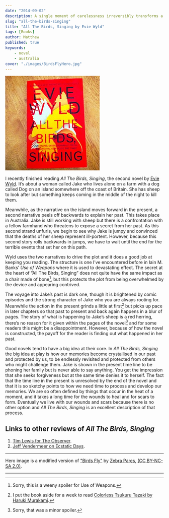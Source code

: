```yaml
---
date: "2014-09-02"
description: A single moment of carelessness irreversibly transforms a life in Evie Wyld's second novel All The Birds, Singing.
slug: "all-the-birds-singing" 
title: "All The Birds, Singing by Evie Wyld"
tags: [Books]
author: Matthew
published: true
keywords:
    - novel
    - australia
cover: "./images/BirdsFlyHero.jpg"
---
```


<div class="align-left book-cover"><img src="./images/all-the-birds-singing-cover.jpg"</div>

I recently finished reading _All The Birds, Singing_, the second novel by [Evie Wyld](http://www.eviewyld.com). It’s about a woman called Jake who lives alone on a farm with a dog called Dog on an island somewhere off the coast of Britain. She has sheep to look after but something keeps coming in the middle of the night to kill them.

Meanwhile, as the narrative on the island moves forward in the present, a second narrative peels off backwards to explain her past. This takes place in Australia. Jake is still working with sheep but there is a confrontation with a fellow farmhand who threatens to expose a secret from her past. As this second strand unfurls, we begin to see why Jake is jumpy and convinced that the deaths of her sheep represent ill-portent. However, because this second story rolls backwards in jumps, we have to wait until the end for the terrible events that set her on this path.

Wyld uses the two narratives to drive the plot and it does a good job at keeping you reading. The structure is one I’ve encountered before in Iain M. Banks’ _Use of Weapons_ where it is used to devastating effect. The secret at the heart of “All The Birds, Singing” does not quite have the same impact as a chair made of bone[^1], but this protects the plot from being overwhelmed by the device and appearing contrived.

The voyage into Jake’s past is dark one, though it is brightened by comic episodes and the strong character of Jake who you are always rooting for. Meanwhile the action in the present grinds a little at first[^2] but picks up pace in later chapters so that past to present and back again happens in a blur of pages. The story of what is happening to Jake’s sheep is a red herring, there’s no reason for it given within the pages of the novel[^3] and for some readers this might be a disappointment. However, because of how the novel is constructed, the payoff for the reader is finding out what happened in her past.

Good novels tend to have a big idea at their core. In _All The Birds, Singing_ the big idea at play is how our memories become crystallised in our past and protected by us, to be endlessly revisited and protected from others who might challenge them. Jake is shown in the present time line to be phoning her family but is never able to say anything. You get the impression that she seeks forgiveness but at the same time denies it to herself. The fact that the time line in the present is unresolved by the end of the novel and that it is so sketchy points to how we need time to process and develop our memories. We are so often defined by things that occur in the heat of a moment, and it takes a long time for the wounds to heal and for scars to form. Eventually we live with our wounds and scars because there is no other option and _All The Birds, Singing_ is an excellent description of that process.

## Links to other reviews of _All The Birds, Singing_

1. [Tim Lewis for The Observer](http://www.theguardian.com/books/2013/jun/30/evie-wyld-birds-singing-review).
2. [Jeff Vendermeer on Ecstatic Days](http://www.jeffvandermeer.com/2014/07/02/review-all-the-birds-singing-by-evie-wyld/).

---

Hero image is a modified version of ["Birds Fly"](http://www.flickr.com/photos/zebrapares/4216634133/) by [Zebra Pares](http://www.flickr.com/photos/zebrapares/), [(CC BY-NC-SA 2.0)](http://creativecommons.org/licenses/by-nc-sa/2.0/).

---

[^1]: Sorry, this is a weeny spoiler for Use of Weapons.
[^2]: I put the book aside for a week to read [Colorless Tsukuru Tazaki by Haruki Murakami](/colorless-tsukuru-tazaki/).
[^3]: Sorry, that was a minor spoiler.
